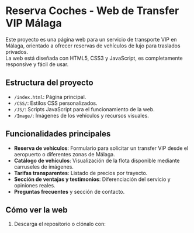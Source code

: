 # Reserva Coches - Web de Transfer VIP Málaga

Este proyecto es una página web para un servicio de transporte VIP en Málaga, orientado a ofrecer reservas de vehículos de lujo para traslados privados.  
La web está diseñada con HTML5, CSS3 y JavaScript, es completamente responsive y fácil de usar.

## Estructura del proyecto

- `/index.html`: Página principal.
- `/CSS/`: Estilos CSS personalizados.
- `/JS/`: Scripts JavaScript para el funcionamiento de la web.
- `/Image/`: Imágenes de los vehículos y recursos visuales.

## Funcionalidades principales

- **Reserva de vehículos**: Formulario para solicitar un transfer VIP desde el aeropuerto o diferentes zonas de Málaga.
- **Catálogo de vehículos**: Visualización de la flota disponible mediante carruseles de imágenes.
- **Tarifas transparentes**: Listado de precios por trayecto.
- **Sección de ventajas y testimonios**: Diferenciación del servicio y opiniones reales.
- **Preguntas frecuentes** y sección de contacto.

## Cómo ver la web

1. Descarga el repositorio o clónalo con:
